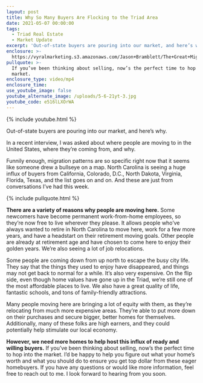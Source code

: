 ```yaml
---
layout: post
title: Why So Many Buyers Are Flocking to the Triad Area
date: 2021-05-07 00:00:00
tags:
  - Triad Real Estate
  - Market Update
excerpt: 'Out-of-state buyers are pouring into our market, and here’s why.'
enclosure: >-
  https://vyralmarketing.s3.amazonaws.com/Jason+Bramblett/The+Great+Migration+-+Jason+Bramblett+Real+Estate.mp4
pullquote: >-
  If you’ve been thinking about selling, now’s the perfect time to hop into the
  market.
enclosure_type: video/mp4
enclosure_time:
use_youtube_image: false
youtube_alternate_image: /uploads/5-6-21yt-3.jpg
youtube_code: e516lLXOrWA
---
```

{% include youtube.html %}

Out-of-state buyers are pouring into our market, and here’s why.

In a recent interview, I was asked about where people are moving to in the United States, where they’re coming from, and why.

Funnily enough, migration patterns are so specific right now that it seems like someone drew a bullseye on a map. North Carolina is seeing a huge influx of buyers from California, Colorado, D.C., North Dakota, Virginia, Florida, Texas, and the list goes on and on. And these are just from conversations I’ve had this week.&nbsp;

{% include pullquote.html %}

**There are a variety of reasons why people are moving here.** Some newcomers have become permanent work-from-home employees, so they’re now free to live wherever they please. It allows people who’ve always wanted to retire in North Carolina to move here, work for a few more years, and have a headstart on their retirement moving goals. Other people are already at retirement age and have chosen to come here to enjoy their golden years. We’re also seeing a lot of job relocations.

Some people are coming down from up north to escape the busy city life. They say that the things they used to enjoy have disappeared, and things may not get back to normal for a while. It’s also very expensive. On the flip side, even though home values have gone up in the Triad, we’re still one of the most affordable places to live. We also have a great quality of life, fantastic schools, and tons of family-friendly attractions.

Many people moving here are bringing a lot of equity with them, as they’re relocating from much more expensive areas. They’re able to put more down on their purchases and secure bigger, better homes for themselves. Additionally, many of these folks are high earners, and they could potentially help stimulate our local economy.

**However, we need more homes to help host this influx of ready and willing buyers.** If you’ve been thinking about selling, now’s the perfect time to hop into the market. I’d be happy to help you figure out what your home’s worth and what you should do to ensure you get top dollar from these eager homebuyers. If you have any questions or would like more information, feel free to reach out to me. I look forward to hearing from you soon.
